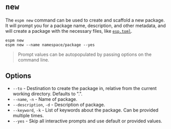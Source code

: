 # `new`

The `espm new` command can be used to create and scaffold a new package. It will prompt you for a
package name, description, and other metadata, and will create a package with the necessary files,
like [`esp.toml`](../esp-toml.md).

```shell
espm new
espm new --name namespace/package --yes
```

> Prompt values can be autopopulated by passing options on the command line.

## Options

- `--to` - Destination to create the package in, relative from the current working directory.
  Defaults to ".".
- `--name`, `-n` - Name of package.
- `--description`, `-d` - Description of package.
- `--keyword`, `-k` - List of keywords about the package. Can be provided multiple times.
- `--yes` - Skip all interactive prompts and use default or provided values.
